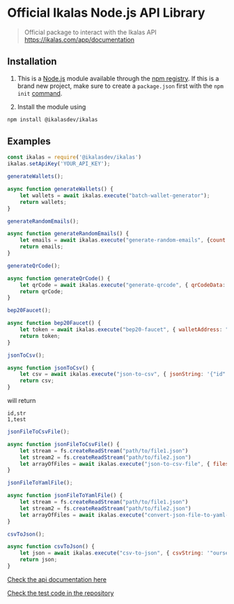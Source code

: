 # Official Ikalas Node.js API Library

> Official package to interact with the Ikalas API https://ikalas.com/app/documentation
## Installation

1. This is a [Node.js](https://nodejs.org/en/) module available through the
[npm registry](https://www.npmjs.com/).
If this is a brand new project, make sure to create a `package.json` first with
the ``npm init``  [command](https://docs.npmjs.com/creating-a-package-json-file).

2. Install the module using
```bash
npm install @ikalasdev/ikalas
```

## Examples

```js
const ikalas = require('@ikalasdev/ikalas')
ikalas.setApiKey('YOUR_API_KEY');

generateWallets();

async function generateWallets() {
    let wallets = await ikalas.execute("batch-wallet-generator");
    return wallets;
}
```
```js
generateRandomEmails();

async function generateRandomEmails() {
    let emails = await ikalas.execute("generate-random-emails", {count:5});
    return emails;
}
```
```js
generateQrCode();

async function generateQrCode() {
    let qrCode = await ikalas.execute("generate-qrcode", { qrCodeData: "ikalas" });
    return qrCode;
}
```
```js
bep20Faucet();

async function bep20Faucet() {
    let token = await ikalas.execute("bep20-faucet", { walletAddress: "YOUR_WALLET_ADDRESS"});
    return token;
}
```
```js
jsonToCsv();

async function jsonToCsv() {
    let csv = await ikalas.execute("json-to-csv", { jsonString: '{"id":1,"str":"test"}'});
    return csv;
}
```
will return
```
id,str
1,test
```
```js
jsonFileToCsvFile();

async function jsonFileToCsvFile() {
    let stream = fs.createReadStream("path/to/file1.json")
    let stream2 = fs.createReadStream("path/to/file2.json")
    let arrayOfFiles = await ikalas.execute("json-to-csv-file", { files: [stream, stream2]})
}

jsonFileToYamlFile();

async function jsonFileToYamlFile() {
    let stream = fs.createReadStream("path/to/file1.json")
    let stream2 = fs.createReadStream("path/to/file2.json")
    let arrayOfFiles = await ikalas.execute("convert-json-file-to-yaml-file", { files: [stream, stream2]})
}

csvToJson();

async function csvToJson() {
    let json = await ikalas.execute("csv-to-json", { csvString: '"ourselves","fly","ring"\n"putting","running","catch"\n"afternoon","full","research"\n' });
    return json;
}

```

[Check the api documentation here](https://ikalas.com/app/documentation)

[Check the test code in the repository](https://github.com/ikalasdev/ikalas-nodejs)
